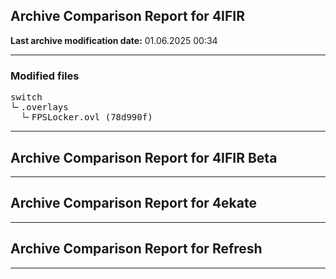 <h2>Archive Comparison Report for <b>4IFIR</b></h2><b>Last archive modification date:</b> 01.06.2025 00:34<hr>

<h3>Modified files</h3>
<pre>switch
└╴.overlays
  └╴FPSLocker.ovl (78d990f)
</pre>
<hr>

<h2>Archive Comparison Report for <b>4IFIR Beta</b></h2><hr>

<h2>Archive Comparison Report for <b>4ekate</b></h2><hr>

<h2>Archive Comparison Report for <b>Refresh</b></h2><hr>

